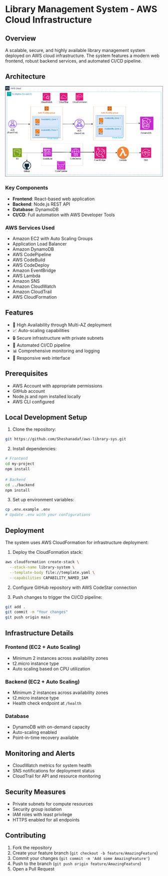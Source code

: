 # Library Management System - AWS Cloud Infrastructure

## Overview
A scalable, secure, and highly available library management system deployed on AWS cloud infrastructure. The system features a modern web frontend, robust backend services, and automated CI/CD pipeline.

## Architecture
![Architecture Diagram](corrected.png)

### Key Components
- **Frontend**: React-based web application
- **Backend**: Node.js REST API
- **Database**: DynamoDB
- **CI/CD**: Full automation with AWS Developer Tools

### AWS Services Used
- Amazon EC2 with Auto Scaling Groups
- Application Load Balancer
- Amazon DynamoDB
- AWS CodePipeline
- AWS CodeBuild
- AWS CodeDeploy
- Amazon EventBridge
- AWS Lambda
- Amazon SNS
- Amazon CloudWatch
- Amazon CloudTrail
- AWS CloudFormation

## Features
- 🔄 High Availability through Multi-AZ deployment
- 📈 Auto-scaling capabilities
- 🔒 Secure infrastructure with private subnets
- 🚀 Automated CI/CD pipeline
- 📊 Comprehensive monitoring and logging
- 📱 Responsive web interface

## Prerequisites
- AWS Account with appropriate permissions
- GitHub account
- Node.js and npm installed locally
- AWS CLI configured

## Local Development Setup
1. Clone the repository:
```bash
git https://github.com/Sheshanadaf/aws-library-sys.git
```

2. Install dependencies:
```bash
# Frontend
cd my-project
npm install

# Backend
cd ../backend
npm install
```

3. Set up environment variables:
```bash
cp .env.example .env
# Update .env with your configurations
```

## Deployment
The system uses AWS CloudFormation for infrastructure deployment:

1. Deploy the CloudFormation stack:
```bash
aws cloudformation create-stack \
  --stack-name library-system \
  --template-body file://template.yaml \
  --capabilities CAPABILITY_NAMED_IAM
```

2. Configure GitHub repository with AWS CodeStar connection

3. Push changes to trigger the CI/CD pipeline:
```bash
git add .
git commit -m "Your changes"
git push origin main
```

## Infrastructure Details

### Frontend (EC2 + Auto Scaling)
- Minimum 2 instances across availability zones
- t2.micro instance type
- Auto scaling based on CPU utilization

### Backend (EC2 + Auto Scaling)
- Minimum 2 instances across availability zones
- t2.micro instance type
- Health check endpoint at `/health`

### Database
- DynamoDB with on-demand capacity
- Auto-scaling enabled
- Point-in-time recovery available

## Monitoring and Alerts
- CloudWatch metrics for system health
- SNS notifications for deployment status
- CloudTrail for API and resource monitoring

## Security Measures
- Private subnets for compute resources
- Security group isolation
- IAM roles with least privilege
- HTTPS enabled for all endpoints

## Contributing
1. Fork the repository
2. Create your feature branch (`git checkout -b feature/AmazingFeature`)
3. Commit your changes (`git commit -m 'Add some AmazingFeature'`)
4. Push to the branch (`git push origin feature/AmazingFeature`)
5. Open a Pull Request

